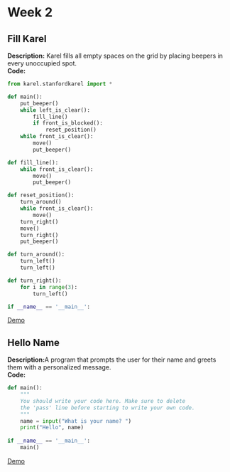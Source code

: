 <h1>Week 2</h1>

<h2>Fill Karel</h2>

<b>Description:</b> Karel fills all empty spaces on the grid by placing beepers in every unoccupied spot.</b>
<br/><b>Code:</b>

```python
from karel.stanfordkarel import *

def main():
    put_beeper()
    while left_is_clear():
        fill_line()
        if front_is_blocked():
            reset_position()
    while front_is_clear():
        move()
        put_beeper()

def fill_line():
    while front_is_clear():
        move()
        put_beeper()

def reset_position():
    turn_around()
    while front_is_clear():
        move()
    turn_right()
    move()
    turn_right()
    put_beeper()

def turn_around():
    turn_left()
    turn_left()

def turn_right():
    for i in range(3):
        turn_left()

if __name__ == '__main__':

```
 [Demo](https://www.youtube.com)
 
<h2>Hello Name</h2>

<b>Description:</b>A program that prompts the user for their name and greets them with a personalized message.
<br/><b>Code:</b>

```python
def main():
    """
    You should write your code here. Make sure to delete 
    the 'pass' line before starting to write your own code.
    """
    name = input("What is your name? ")
    print("Hello", name)
    
if __name__ == '__main__':
    main()
```
 [Demo](https://www.youtube.com)

 
